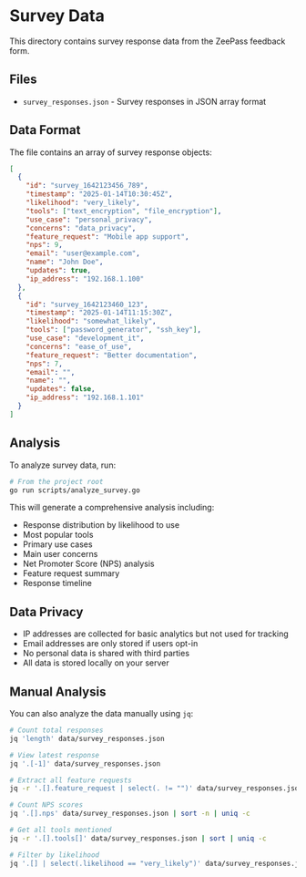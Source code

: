 # Survey Data

This directory contains survey response data from the ZeePass feedback form.

## Files

- `survey_responses.json` - Survey responses in JSON array format

## Data Format

The file contains an array of survey response objects:

```json
[
  {
    "id": "survey_1642123456_789",
    "timestamp": "2025-01-14T10:30:45Z",
    "likelihood": "very_likely",
    "tools": ["text_encryption", "file_encryption"],
    "use_case": "personal_privacy",
    "concerns": "data_privacy",
    "feature_request": "Mobile app support",
    "nps": 9,
    "email": "user@example.com",
    "name": "John Doe",
    "updates": true,
    "ip_address": "192.168.1.100"
  },
  {
    "id": "survey_1642123460_123",
    "timestamp": "2025-01-14T11:15:30Z",
    "likelihood": "somewhat_likely",
    "tools": ["password_generator", "ssh_key"],
    "use_case": "development_it",
    "concerns": "ease_of_use",
    "feature_request": "Better documentation",
    "nps": 7,
    "email": "",
    "name": "",
    "updates": false,
    "ip_address": "192.168.1.101"
  }
]
```

## Analysis

To analyze survey data, run:

```bash
# From the project root
go run scripts/analyze_survey.go
```

This will generate a comprehensive analysis including:
- Response distribution by likelihood to use
- Most popular tools
- Primary use cases
- Main user concerns
- Net Promoter Score (NPS) analysis
- Feature request summary
- Response timeline

## Data Privacy

- IP addresses are collected for basic analytics but not used for tracking
- Email addresses are only stored if users opt-in
- No personal data is shared with third parties
- All data is stored locally on your server

## Manual Analysis

You can also analyze the data manually using `jq`:

```bash
# Count total responses
jq 'length' data/survey_responses.json

# View latest response
jq '.[-1]' data/survey_responses.json

# Extract all feature requests
jq -r '.[].feature_request | select(. != "")' data/survey_responses.json

# Count NPS scores
jq '.[].nps' data/survey_responses.json | sort -n | uniq -c

# Get all tools mentioned
jq -r '.[].tools[]' data/survey_responses.json | sort | uniq -c

# Filter by likelihood
jq '.[] | select(.likelihood == "very_likely")' data/survey_responses.json
```